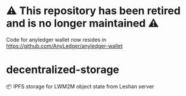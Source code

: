 # ⚠️ This repository has been retired and is no longer maintained ⚠️
Code for anyledger wallet now resides in https://github.com/AnyLedger/anyledger-wallet 

# decentralized-storage
📦 IPFS storage for LWM2M object state from Leshan server
